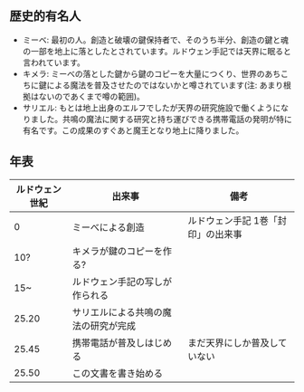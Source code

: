 
歴史的有名人
--------

- ミーベ: 最初の人。創造と破壊の鍵保持者で、そのうち半分、創造の鍵と魂の一部を地上に落としたとされています。ルドウェン手記では天界に眠ると言われています。
- キメラ: ミーべの落とした鍵から鍵のコピーを大量につくり、世界のあちこちに鍵による魔法を普及させたのではないかと噂されています(注: あまり根拠はないのであくまで噂の範囲)。
- サリエル: もとは地上出身のエルフでしたが天界の研究施設で働くようになりました。共鳴の魔法に関する研究と持ち運びできる携帯電話の発明が特に有名です。この成果のすぐあと魔王となり地上に降りました。

年表
--------

| ルドウェン世紀 | 出来事 | 備考 |
|-------------|-------|------|
| 0 | ミーべによる創造 | ルドウェン手記 1巻「封印」の出来事 |
| 10? | キメラが鍵のコピーを作る? | |
| 15~ | ルドウェン手記の写しが作られる | |
| 25.20 | サリエルによる共鳴の魔法の研究が完成 | |
| 25.45 | 携帯電話が普及しはじめる | まだ天界にしか普及していない |
| 25.50 | この文書を書き始める | |


